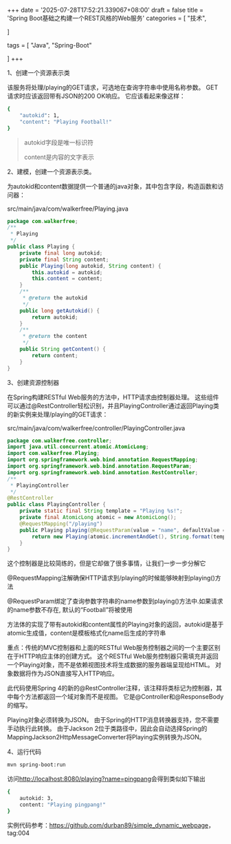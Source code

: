 +++
date = '2025-07-28T17:52:21.339067+08:00'
draft = false
title = 'Spring Boot基础之构建一个REST风格的Web服务'
categories = [
    "技术",

]

tags = [
    "Java",
    "Spring-Boot"

]
+++

1、创建一个资源表示类

该服务将处理/playing的GET请求，可选地在查询字符串中使用名称参数。 GET请求时应该返回带有JSON的200 OK响应。 它应该看起来像这样：

```bash
{
    "autokid": 1,
    "content": "Playing Football!"
}
```

> autokid字段是唯一标识符
>
> content是内容的文字表示

2、建模，创建一个资源表示类。

为autokid和content数据提供一个普通的java对象，其中包含字段，构造函数和访问器：

src/main/java/com/walkerfree/Playing.java

```java
package com.walkerfree;
/**
 * Playing
 */
public class Playing {
    private final long autokid;
    private final String content;
    public Playing(long autokid, String content) {
        this.autokid = autokid;
        this.content = content;
    }
    /**
     * @return the autokid
     */
    public long getAutokid() {
        return autokid;
    }
    /**
     * @return the content
     */
    public String getContent() {
        return content;
    }
}
```

3、创建资源控制器

在Spring构建RESTful Web服务的方法中，HTTP请求由控制器处理。 这些组件可以通过@RestController轻松识别，并且PlayingController通过返回Playing类的新实例来处理/playing的GET请求：

src/main/java/com/walkerfree/controller/PlayingController.java

```java
package com.walkerfree.controller;
import java.util.concurrent.atomic.AtomicLong;
import com.walkerfree.Playing;
import org.springframework.web.bind.annotation.RequestMapping;
import org.springframework.web.bind.annotation.RequestParam;
import org.springframework.web.bind.annotation.RestController;
/**
 * PlayingController
 */
@RestController
public class PlayingController {
    private static final String template = "Playing %s!";
    private final AtomicLong atomic = new AtomicLong();
    @RequestMapping("/playing")
    public Playing playing(@RequestParam(value = "name", defaultValue = "Football") String name) {
        return new Playing(atomic.incrementAndGet(), String.format(template, name));
    }
}
```

这个控制器是比较简练的，但是它却做了很多事情，让我们一步一步分解它

@RequestMapping注解确保HTTP请求到/playing的时候能够映射到playing()方法

@RequestParam绑定了查询参数字符串的name参数到playing()方法中.如果请求的name参数不存在, 默认的“Football”将被使用

方法体的实现了带有autokid和content属性的Playing对象的返回，autokid是基于atomic生成值，content是模板格式化name后生成的字符串

重点：传统的MVC控制器和上面的RESTful Web服务控制器之间的一个主要区别在于HTTP响应主体的创建方式。 这个RESTful Web服务控制器只需填充并返回一个Playing对象，而不是依赖视图技术将生成数据的服务器端呈现给HTML。 对象数据将作为JSON直接写入HTTP响应。

此代码使用Spring 4的新的@RestController注释，该注释将类标记为控制器，其中每个方法都返回一个域对象而不是视图。 它是@Controller和@ResponseBody的缩写。

Playing对象必须转换为JSON。 由于Spring的HTTP消息转换器支持，您不需要手动执行此转换。 由于Jackson 2位于类路径中，因此会自动选择Spring的MappingJackson2HttpMessageConverter将Playing实例转换为JSON。

4、运行代码

```bash
mvn spring-boot:run
```

访问<http://localhost:8080/playing?name=pingpang>会得到类似如下输出

```bash
{
    autokid: 3,
    content: "Playing pingpang!"
}
```

实例代码参考：<https://github.com/durban89/simple_dynamic_webpage>，tag:004
